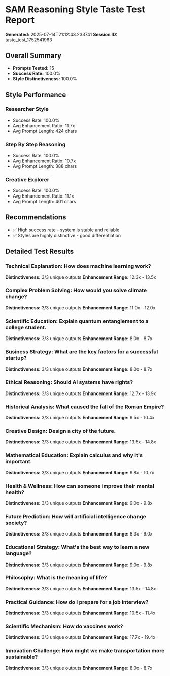 # SAM Reasoning Style Taste Test Report
**Generated:** 2025-07-14T21:12:43.233741
**Session ID:** taste_test_1752541963

## Overall Summary
- **Prompts Tested:** 15
- **Success Rate:** 100.0%
- **Style Distinctiveness:** 100.0%

## Style Performance
### Researcher Style
- Success Rate: 100.0%
- Avg Enhancement Ratio: 11.7x
- Avg Prompt Length: 424 chars

### Step By Step Reasoning
- Success Rate: 100.0%
- Avg Enhancement Ratio: 10.7x
- Avg Prompt Length: 388 chars

### Creative Explorer
- Success Rate: 100.0%
- Avg Enhancement Ratio: 11.1x
- Avg Prompt Length: 401 chars

## Recommendations
- ✅ High success rate - system is stable and reliable
- ✅ Styles are highly distinctive - good differentiation

## Detailed Test Results
### Technical Explanation: How does machine learning work?
**Distinctiveness:** 3/3 unique outputs
**Enhancement Range:** 12.3x - 13.5x

### Complex Problem Solving: How would you solve climate change?
**Distinctiveness:** 3/3 unique outputs
**Enhancement Range:** 11.0x - 12.0x

### Scientific Education: Explain quantum entanglement to a college student.
**Distinctiveness:** 3/3 unique outputs
**Enhancement Range:** 8.0x - 8.7x

### Business Strategy: What are the key factors for a successful startup?
**Distinctiveness:** 3/3 unique outputs
**Enhancement Range:** 8.0x - 8.7x

### Ethical Reasoning: Should AI systems have rights?
**Distinctiveness:** 3/3 unique outputs
**Enhancement Range:** 12.7x - 13.9x

### Historical Analysis: What caused the fall of the Roman Empire?
**Distinctiveness:** 3/3 unique outputs
**Enhancement Range:** 9.5x - 10.4x

### Creative Design: Design a city of the future.
**Distinctiveness:** 3/3 unique outputs
**Enhancement Range:** 13.5x - 14.8x

### Mathematical Education: Explain calculus and why it's important.
**Distinctiveness:** 3/3 unique outputs
**Enhancement Range:** 9.8x - 10.7x

### Health & Wellness: How can someone improve their mental health?
**Distinctiveness:** 3/3 unique outputs
**Enhancement Range:** 9.0x - 9.8x

### Future Prediction: How will artificial intelligence change society?
**Distinctiveness:** 3/3 unique outputs
**Enhancement Range:** 8.3x - 9.0x

### Educational Strategy: What's the best way to learn a new language?
**Distinctiveness:** 3/3 unique outputs
**Enhancement Range:** 9.0x - 9.8x

### Philosophy: What is the meaning of life?
**Distinctiveness:** 3/3 unique outputs
**Enhancement Range:** 13.5x - 14.8x

### Practical Guidance: How do I prepare for a job interview?
**Distinctiveness:** 3/3 unique outputs
**Enhancement Range:** 10.5x - 11.4x

### Scientific Mechanism: How do vaccines work?
**Distinctiveness:** 3/3 unique outputs
**Enhancement Range:** 17.7x - 19.4x

### Innovation Challenge: How might we make transportation more sustainable?
**Distinctiveness:** 3/3 unique outputs
**Enhancement Range:** 8.0x - 8.7x
